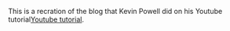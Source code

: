This is a recration of the blog that Kevin Powell did on his Youtube tutorial[Youtube tutorial](https://www.youtube.com/watch?v=srvUrASNj0s&list=PL0U-IY7-HtupxlSv_nvwgwJYlSJupCrpn).


